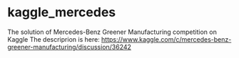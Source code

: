 # kaggle_mercedes
The solution of Mercedes-Benz Greener Manufacturing competition on Kaggle
The descriprion is here: https://www.kaggle.com/c/mercedes-benz-greener-manufacturing/discussion/36242
